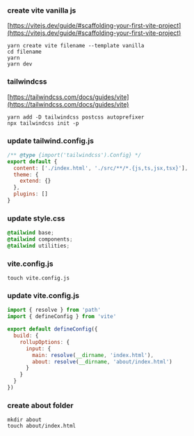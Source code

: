### create vite vanilla js

[https://vitejs.dev/guide/#scaffolding-your-first-vite-project](https://vitejs.dev/guide/#scaffolding-your-first-vite-project)

```
yarn create vite filename --template vanilla
cd filename
yarn
yarn dev
```

### tailwindcss

[https://tailwindcss.com/docs/guides/vite](https://tailwindcss.com/docs/guides/vite)

```
yarn add -D tailwindcss postcss autoprefixer
npx tailwindcss init -p
```

### update tailwind.config.js

```js
/** @type {import('tailwindcss').Config} */
export default {
  content: ['./index.html', './src/**/*.{js,ts,jsx,tsx}'],
  theme: {
    extend: {}
  },
  plugins: []
}
```

### update style.css

```css
@tailwind base;
@tailwind components;
@tailwind utilities;
```

### vite.config.js

```
touch vite.config.js
```

### update vite.config.js

```js
import { resolve } from 'path'
import { defineConfig } from 'vite'

export default defineConfig({
  build: {
    rollupOptions: {
      input: {
        main: resolve(__dirname, 'index.html'),
        about: resolve(__dirname, 'about/index.html')
      }
    }
  }
})
```

### create about folder

```
mkdir about
touch about/index.html
```
